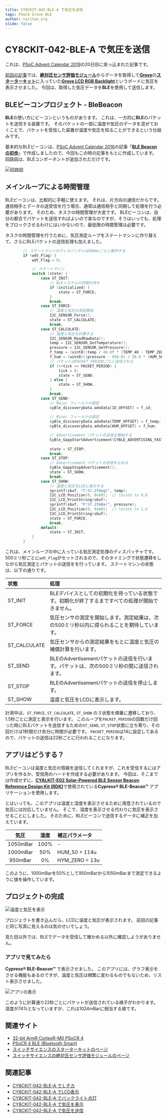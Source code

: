 ```yaml
---
title: CY8CKIT-042-BLE-A で気圧を送信
tags: PSoC4 Grove BLE
author: noritan_org
slide: false
---
```

# CY8CKIT-042-BLE-A で気圧を送信

これは、[PSoC Advent Calendar 2019]の20日目に突っ込まれた記事です。

[前回の記事][GBarometer]では、[**絶対圧センサ評価モジュール**][ssci PSensor]からデータを取得して[**Grove**][Grove]の[**スターターキット**][Grove Starter Kit]に入っていた[**Grove LCD RGB Backlight**][Grove LCD RGB Backlight]というボードに気圧を表示させました。
今回は、取得した気圧データを**BLE**を使用して送信します。


## BLEビーコンプロジェクト - BleBeacon

**BLE**の使い方にビーコンというものがあります。
これは、一方的に**BLE**のパケットを送信する装置です。
そのパケットの一部に温度や気圧のデータを混ぜておくことで、パケットを受信した装置が温度や気圧を知ることができるという仕組みです。

基本的なBLEビーコンは、[PSoC Advent Calendar 2016]の記事「[**BLE Beacon の初歩**][sonet BLE Beacon Basic]」で作成しましたので、今回もこの時の記事をもとに作成しています。
回路図は、BLEコンポーネントが追加されただけです。

![回路図](./images/schematic5.png "回路図")


## メインループによる時間管理

BLEビーコンは、比較的に手軽に使えます。
それは、片方向の通信だからです。
通信相手とデータの送受信を行う場合、通常は通信相手と同期して処理を行う必要があります。
そのため、タスクの時間管理が大変です。
BLEビーコンは、自分の都合でパケットを送信すればよいので楽なのですが、そうはいっても、処理をブロックさせるわけにはいかないので、最低限の時間管理は必要です。

タスクの時間管理を行うために、気圧測定ループをステートマシンに作り替えて、さらにBLEパケットの送信処理も加えました。

```c:main.c
        // ステートマシンのディスパッチャは500msごとに動作する
        if (wdt_Flag) {
            wdt_Flag = 0;

            // ステートマシン
            switch (state) {
                case ST_INIT:
                    // BLEシステムの初期化待ち
                    if (initialized) {
                        state = ST_FORCE;
                    }
                    break;
                case ST_FORCE:
                    // 温度と気圧の測定開始
                    I2C_SENSOR_Force();
                    state = ST_CALCULATE;
                    break;
                case ST_CALCULATE:
                    // 温度と気圧を計算する
                    I2C_SENSOR_ReadRawData();
                    temp = I2C_SENSOR_GetTemperature();
                    pressure = I2C_SENSOR_GetPressure();
                    f_temp = (uint8)(temp / 40.0f * (TEMP_40 - TEMP_ZERO)) + TEMP_ZERO;
                    f_hum = (uint8)((pressure - 950.0) / 50.0 * (HUM_50 - HUM_ZERO)) + HUM_ZERO;
                    // パケットはPACKET_PERIODごとに送信される
                    if (++tick >= PACKET_PERIOD) {
                        tick = 0;
                        state = ST_SEND;
                    } else {
                        state = ST_SHOW;
                    }
                    break;
                case ST_SEND:
                    // Major フィールドの設定
                    cyBle_discoveryData.advData[ID_OFFSET] = f_id;
                    
                    // Minor フィールドの設定
                    cyBle_discoveryData.advData[TEMP_OFFSET] = f_temp;
                    cyBle_discoveryData.advData[HUM_OFFSET] = f_hum;

                    // Advertisement パケットの送信を開始する
                    CyBle_GappStartAdvertisement(CYBLE_ADVERTISING_FAST);
                    
                    state = ST_STOP;
                    break;
                case ST_STOP:                
                    // Advertisement パケットの送信を止める
                    CyBle_GappStopAdvertisement();
                    state = ST_SHOW;
                    break;
                case ST_SHOW:
                    // 温度と気圧をLCDに表示する
                    sprintf(sbuf, "T:%7.2fdegC", temp);
                    I2C_LCD_Position(0, 0x80);  // locate to 0,0
                    I2C_LCD_PrintString(sbuf);
                    sprintf(sbuf, "P:%7.2fmBar", pressure);
                    I2C_LCD_Position(0, 0xA8);  // locate to 1,0
                    I2C_LCD_PrintString(sbuf);
                    state = ST_FORCE;
                    break;
                default:
                    state = ST_INIT;
            }
        }
```

これは、メインループの中に入っている気圧測定処理のディスパッチャです。
500ミリ秒ごとに``wdt_Flag``がセットされるので、そのタイミングで状態遷移をしながら気圧測定とパケットの送信をを行っています。
ステートマシンの状態は、以下の通りです。

|状態|処理|
|:--|:--|
|ST_INIT|BLEデバイスとしての初期化を待っている状態です。初期化が終了するまですべての処理が開始できません。|
|ST_FORCE|気圧センサの測定を開始します。測定結果は、次の500ミリ秒以内に得られることを期待しています。|
|ST_CALCULATE|気圧センサからの測定結果をもとに温度と気圧の補償計算を行います。|
|ST_SEND|BLEのAdvertisementパケットの送信を行います。パケットは、次の500ミリ秒の間に送信されます。|
|ST_STOP|BLEのAdvertisementパケットの送信を停止します。|
|ST_SHOW|温度と気圧をLCDに表示します。

計測中は、``ST_FORCE``, ``ST_CALCULATE``, ``ST_SHOW`` の３状態を順番に遷移しており、1.5秒ごとに測定と表示を行います。
このループを``PACKET_PERIOD``の回数だけ回った時にBLEパケットを送信するための``ST_SEND``, ``ST_STOP``状態に立ち寄り、その回だけは1秒間だけ余分に時間が必要です。
``PACKET_PERIOD``は14に設定してあるので、パケットの送信は22秒ごとに行われることになります。


## アプリはどうする？

BLEビーコンは温度と気圧の情報を送信してくれますが、これを受信するにはアプリを作るか、受信用のハードを作成する必要があります。
今回は、そこまでは作成せずに、[**CYALKIT-E02 Solar-Powered BLE Sensor Beacon Reference Design Kit (RDK)**][CYALKIT-E02]で使用されている**Cypress&reg; BLE-Beacon&trade;** アプリケーションを使用します。

とはいっても、このアプリは温度と湿度を表示させるために用意されているので気圧には対応していません。
そこで、湿度を表示させる代わりに気圧を表示させることにしました。
そのために、BLEビーコンで送信するデータに補正を加えています。

|気圧|湿度|補正パラメータ|
|:-:|:-:|:--|
|1050mBar|100%|-|
|1000mBar|50%|HUM_50 = 114u|
|950mBar|0%|HYM_ZERO = 13u|

このように、1000mBarを50%として950mBarから1050mBarまで測定できるように値を操作しています。


## プロジェクトの完成

![温度と気圧を表示](./images/showTempAndPressure.jpeg "温度と気圧を表示")

プロジェクトを書き込んだら、LCDに温度と気圧が表示されます。
前回の記事と同じ写真に見えるのは気のせいでしょう。

見た目以外では、BLEでデータを受信して確かめる以外に確認しようがありません。


### アプリで見てみたら

**Cypress&reg; BLE-Beacon&trade;** で表示させました。
このアプリには、グラフ表示をさせる機能もあるのですが、温度と気圧は頻繁に変わるものでもないため、リスト表示させました。

![アプリの表示](./images/applicationDisplay.png "アプリの表示")

このように計算通り22秒ごとにパケットが送信されている様子がわかります。
湿度が74%となっていますが、これは1024mBarに相当する値です。


## 関連サイト
* [32-bit ArmR CortexR-M0 PSoCR 4][PSoC 4]
* [PSoCR 4 BLE (Bluetooth Smart)][PSoC 4 BLE]
* [スイッチサイエンスのスターターキットのページ][ssci Starter Kit]
* [スイッチサイエンスの絶対圧センサ評価モジュールのページ][ssci PSensor]

## 関連記事
* [CY8CKIT-042-BLE-A でＬチカ][GLChika]
* [CY8CKIT-042-BLE-A でLCD表示][GLCDShow]
* [CY8CKIT-042-BLE-A でバックライト点灯][GBLChika]
* [CY8CKIT-042-BLE-A で気圧を表示][GBarometer]
* [CY8CKIT-042-BLE-A で気圧を送信][GBLE]

[GLChika]:./README-LChika-ja.md
[GLCDShow]:./README-LCDShow-ja.md
[GBLChika]:./README-BLChika-ja.md
[GBarometer]:./README-Barometer-ja.md
[GBLE]:./README-BLE-ja.md
[PSoC Advent Calendar 2019]:https://qiita.com/advent-calendar/2019/psoc
[PSoC Advent Calendar 2016]:https://www.adventar.org/calendars/1796
[Switch Science]:https://www.switch-science.com/
[Seeed Studio]:https://www.seeedstudio.com/
[Grove]:https://www.seeedstudio.com/Grove
[Grove Starter Kit]:https://www.seeedstudio.com/Grove-Starter-Kit-for-Arduino-p-1855.html
[ssci Starter Kit]:https://www.switch-science.com/catalog/1812/
[Grove LCD RGB Backlight]:https://www.seeedstudio.com/Grove-LCD-RGB-Backlight.html
[CY8CKIT-042-BLE-A]:https://www.cypress.com/cy8ckit-042-ble-a
[Base Shield V2]:https://www.seeedstudio.com/Base-Shield-V2.html
[Grove LED]:https://www.seeedstudio.com/Grove-Red-LED.html
[PSoC 4]:http://www.cypress.com/psoc4
[PSoC 4 BLE]:https://www.cypress.com/products/psoc-4-ble-bluetooth-smart
[Bridge Control Panel]:https://www.cypress.com/documentation/software-and-drivers/psoc-programmer-secondary-software
[PSoC Creator]:https://www.cypress.com/creator
[NXP]:https://www.nxp.com/
[PCF2119X]:https://www.nxp.com/products/:PCF2119X
[PCA9632]:https://www.nxp.com/products/:PCA9632
[KitProg]:https://www.cypress.com/kitprog
[ssci PSensor]:https://www.switch-science.com/catalog/5329/
[OMRON]:https://www.omron.co.jp/
[2SMPB-02E]:https://www.omron.co.jp/ecb/product-detail?partId=45066
[sonet BLE Beacon Basic]:https://noritan-micon.blog.ss-blog.jp/2016-12-03
[CYALKIT-E02]:https://www.cypress.com/CYALKIT-E02
[repository]:https://github.com/noritan/Advent2019
